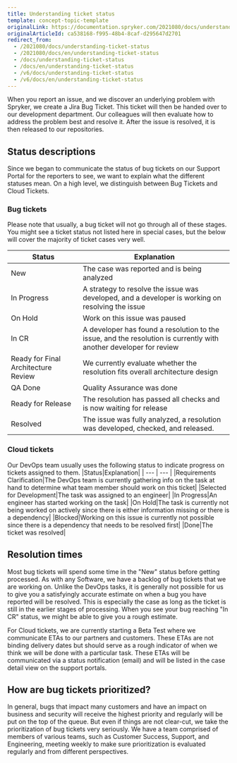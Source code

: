 ```yaml
---
title: Understanding ticket status
template: concept-topic-template
originalLink: https://documentation.spryker.com/2021080/docs/understanding-ticket-status
originalArticleId: ca538168-f995-48b4-8caf-d295647d2701
redirect_from:
  - /2021080/docs/understanding-ticket-status
  - /2021080/docs/en/understanding-ticket-status
  - /docs/understanding-ticket-status
  - /docs/en/understanding-ticket-status
  - /v6/docs/understanding-ticket-status
  - /v6/docs/en/understanding-ticket-status
---
```


When you report an issue, and we discover an underlying problem with Spryker, we create a Jira Bug Ticket. This ticket will then be handed over to our development department. Our colleagues will then evaluate how to address the problem best and resolve it. After the issue is resolved, it is then released to our repositories.

## Status descriptions
Since we began to communicate the status of bug tickets on our Support Portal for the reporters to see, we want to explain what the different statuses mean. On a high level, we distinguish between Bug Tickets and Cloud Tickets.

### Bug tickets
Please note that usually, a bug ticket will not go through all of these stages. You might see a ticket status not listed here in special cases, but the below will cover the majority of ticket cases very well.


| Status | Explanation |
| --- | --- |
| New | The case was reported and is being analyzed |
| In Progress | A strategy to resolve the issue was developed, and a developer is working on resolving the issue |
| On Hold | Work on this issue was paused |
| In CR | A developer has found a resolution to the issue, and the resolution is currently with another developer for review |
| Ready for Final Architecture Review | We currently evaluate whether the resolution fits overall architecture design |
| QA Done | Quality Assurance was done |
| Ready for Release | The resolution has passed all checks and is now waiting for release |
| Resolved | The issue was fully analyzed, a resolution was developed, checked, and released. |

### Cloud tickets
Our DevOps team usually uses the following status to indicate progress on tickets assigned to them.
|Status|Explanation|
| --- | --- |
|Requirements Clarification|The DevOps team is currently gathering info on the task at hand to determine what team member should work on this ticket|
|Selected for Development|The task was assigned to an engineer|
|In Progress|An engineer has started working on the task|
|On Hold|The task is currently not being worked on actively since there is either information missing or there is a dependency|
|Blocked|Working on this issue is currently not possible since there is a dependency that needs to be resolved first|
|Done|The ticket was resolved|

## Resolution times
Most bug tickets will spend some time in the "New" status before getting processed. As with any Software, we have a backlog of bug tickets that we are working on. Unlike the DevOps tasks, it is generally not possible for us to give you a satisfyingly accurate estimate on when a bug you have reported will be resolved. This is especially the case as long as the ticket is still in the earlier stages of processing. When you see your bug reaching "In CR" status, we might be able to give you a rough estimate.

For Cloud tickets, we are currently starting a Beta Test where we communicate ETAs to our partners and customers. These ETAs are not binding delivery dates but should serve as a rough indicator of when we think we will be done with a particular task. These ETAs will be communicated via a status notification (email) and will be listed in the case detail view on the support portals.

## How are bug tickets prioritized?
In general, bugs that impact many customers and have an impact on business and security will receive the highest priority and regularly will be put on the top of the queue. But even if things are not clear-cut, we take the prioritization of bug tickets very seriously. We have a team comprised of members of various teams, such as Customer Success, Support, and Engineering, meeting weekly to make sure prioritization is evaluated regularly and from different perspectives.

